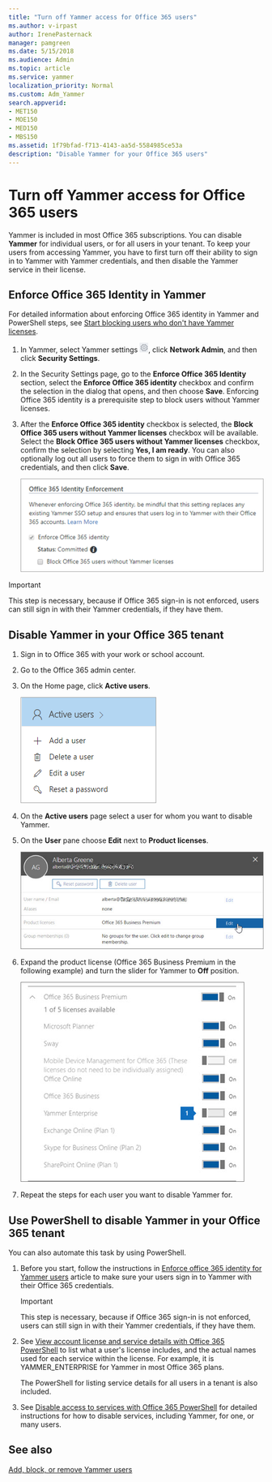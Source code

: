 ```yaml
---
title: "Turn off Yammer access for Office 365 users"
ms.author: v-irpast
author: IrenePasternack
manager: pamgreen
ms.date: 5/15/2018
ms.audience: Admin
ms.topic: article
ms.service: yammer
localization_priority: Normal
ms.custom: Adm_Yammer
search.appverid:
- MET150
- MOE150
- MED150
- MBS150
ms.assetid: 1f79bfad-f713-4143-aa5d-5584985ce53a
description: "Disable Yammer for your Office 365 users"
---
```


# Turn off Yammer access for Office 365 users

Yammer is included in most Office 365 subscriptions. You can disable **Yammer** for individual users, or for all users in your tenant. To keep your users from accessing Yammer, you have to first turn off their ability to sign in to Yammer with Yammer credentials, and then disable the Yammer service in their license. 
  
## Enforce Office 365 Identity in Yammer

For detailed information about enforcing Office 365 identity in Yammer and PowerShell steps, see [Start blocking users who don't have Yammer licenses](manage-yammer-licenses-in-office-365.md#StartBlocking).
  
1. In Yammer, select Yammer settings ![Yammer settings icon](../media/9704ce70-56ce-43f7-96c6-f253b0413d40.png), click **Network Admin**, and then click **Security Settings**.
    
2. In the Security Settings page, go to the **Enforce Office 365 Identity** section, select the **Enforce Office 365 identity** checkbox and confirm the selection in the dialog that opens, and then choose **Save**. Enforcing Office 365 identity is a prerequisite step to block users without Yammer licenses.
    
3. After the **Enforce Office 365 identity** checkbox is selected, the **Block Office 365 users without Yammer licenses** checkbox will be available. Select the **Block Office 365 users without Yammer licenses** checkbox, confirm the selection by selecting **Yes, I am ready**. You can also optionally log out all users to force them to sign in with Office 365 credentials, and then click **Save**.
    
    ![Screenshot of Block Office 365 users without Yammer licenses checkbox in Yammer Security Settings](../media/b29af1f2-cc46-42da-88d9-a9c4fc0ab1be.png)
  
> [!IMPORTANT]
> This step is necessary, because if Office 365 sign-in is not enforced, users can still sign in with their Yammer credentials, if they have them. 
  
## Disable Yammer in your Office 365 tenant

1. Sign in to Office 365 with your work or school account. 
    
2. Go to the Office 365 admin center.
    
3. On the Home page, click **Active users**.
    
    ![Screenshot of admin home page showing Edit a user](../media/3d815092-c5b6-4efa-879e-5bb4be31e1f4.png)
  
4. On the **Active users** page select a user for whom you want to disable Yammer. 
    
5. On the **User** pane choose **Edit** next to **Product licenses**.
    
    ![Screenshot showing action of edit product licenses](../media/db72b175-4ee3-4409-adc0-420b17bc7733.jpg)
  
6. Expand the product license (Office 365 Business Premium in the following example) and turn the slider for Yammer to **Off** position. 
    
    ![Screenshot of Yammer license turned to off position](../media/f38e450f-7aea-4db8-9837-7428615acf09.jpg)
  
7. Repeat the steps for each user you want to disable Yammer for.
    
## Use PowerShell to disable Yammer in your Office 365 tenant

You can also automate this task by using PowerShell.
  
1. Before you start, follow the instructions in [Enforce office 365 identity for Yammer users](../configure-your-yammer-network/enforce-office-365-identity.md) article to make sure your users sign in to Yammer with their Office 365 credentials. 
    
    > [!IMPORTANT]
    > This step is necessary, because if Office 365 sign-in is not enforced, users can still sign in with their Yammer credentials, if they have them. 
  
2. See [View account license and service details with Office 365 PowerShell](https://go.microsoft.com/fwlink/p/?LinkId=829181) to list what a user's license includes, and the actual names used for each service within the license. For example, it is YAMMER_ENTERPRISE for Yammer in most Office 365 plans. 
    
    The PowerShell for listing service details for all users in a tenant is also included.
    
3. See [Disable access to services with Office 365 PowerShell](https://go.microsoft.com/fwlink/p/?LinkID=717080) for detailed instructions for how to disable services, including Yammer, for one, or many users. 
    
## See also

[Add, block, or remove Yammer users](add-block-or-remove-users.md)